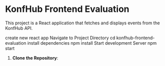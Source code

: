 # KonfHub Frontend Evaluation

This project is a React application that fetches and displays events from the KonfHub API.

create new react app
Navigate to Project Directory cd konfhub-frontend-evaluation
install dependencies npm install
Start development Server npm start 

1. **Clone the Repository**:

